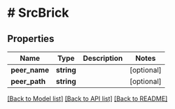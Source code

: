 # # SrcBrick

## Properties

Name | Type | Description | Notes
------------ | ------------- | ------------- | -------------
**peer_name** | **string** |  | [optional]
**peer_path** | **string** |  | [optional]

[[Back to Model list]](../../README.md#models) [[Back to API list]](../../README.md#endpoints) [[Back to README]](../../README.md)
